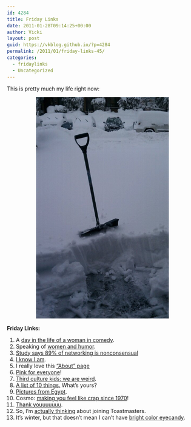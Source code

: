 ```yaml
---
id: 4284
title: Friday Links
date: 2011-01-28T09:14:25+00:00
author: Vicki
layout: post
guid: https://vkblog.github.io/?p=4284
permalink: /2011/01/friday-links-45/
categories:
  - fridaylinks
  - Uncategorized
---
```

This is pretty much my life right now:

<p style="text-align: center;">
  <a href="https://raw.githubusercontent.com/vkblog/vkblog.github.io/master/public/img/2011/01/wpid-IMAG0577.jpg"><img class="aligncenter size-full wp-image-4285" title="wpid-IMAG0577.jpg" src="https://raw.githubusercontent.com/vkblog/vkblog.github.io/master/public/img/2011/01/wpid-IMAG0577.jpg" alt="" width="350" height="583" /></a>
</p>

**Friday Links:**

  1. A [day in the life of a woman in comedy](http://splitsider.com/2011/01/a-day-in-the-life-of-julie-klausner-a-woman-in-comedy/).
  2. Speaking of [women and humor](http://andfaraway.net/blog/2011/01/25/unfunny-girl/).
  3. [Study says 89% of networking is nonconsensual](http://www.theonion.com/articles/study-89-percent-of-networking-nonconsensual,18936/)
  4. [I know I am](http://personal.lse.ac.uk/zapal/EC501_2007_2008/Rustichini_background1.pdf).
  5. I really love this [&#8220;About&#8221; page](http://www.kylevalentic.com/pages/about_page.html)
  6. [Pink for everyone](http://www.nytimes.com/2011/01/23/books/review/Paul-t.html?_r=1)!
  7. [Third culture kids: we are weird](http://gubbiofarabia.tumblr.com/post/2945784870).
  8. [A list of 10 things.](http://www.spousonomics.com/1581/2011/01/10-things-i-dont-always-feel-like-doing-but-i-never-regret-having-done/) What&#8217;s yours?
  9. [Pictures from Egypt](http://www.travellerwithin.com/2011/01/revolution-in-egypt-25-january-2011-day.html?utm_source=feedburner&utm_medium=feed&utm_campaign=Feed:+TravellerWithin+(The+Traveller+Within)).
 10. Cosmo: [making you feel like crap since 1970](http://chartporn.org/2011/01/25/crappy-sexist-magazines-maxim-vs-cosmo/)!
 11. [Thank youuuuuuu](http://www.harpyness.com/2011/01/24/the-most-dreaded-questions-for-married-women/).
 12. So, I&#8217;m [actually thinking](http://www.fastcompany.com/1720601/never-eat-alone-keith-ferrazzi) about joining Toastmasters.
 13. It&#8217;s winter, but that doesn&#8217;t mean I can&#8217;t have [bright color eyecandy](http://www.apartmenttherapy.com/ny/entryway/bold-and-bright-entrancewaysinspiration-137522?utm_source=feedburner&utm_medium=feed&utm_campaign=Feed:+apartmenttherapy/main+(Main)).